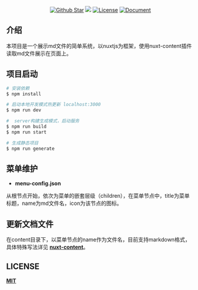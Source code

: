 <p align="center">
  <a href="https://github.com/DevCloudFE/ng-devui"><img src="https://img.shields.io/badge/%3C%2F%3E-vue-brightgreen" alt="Github Star"></a>
  <a href="https://github.com/nuxt/nuxt.js"><img src="https://img.shields.io/badge/ssr-nuxt-green"></a>
  <a href="https://opensource.org/licenses/MIT"><img src="https://img.shields.io/npm/l/ng-devui.svg" alt="License"></a>
  <a href="README.md"><img src="https://img.shields.io/badge/%E6%96%87%E6%A1%A3-%E4%B8%AD%E6%96%87-blue" alt="Document"></a>
</p>

## 介绍

本项目是一个展示md文件的简单系统，以nuxtjs为框架，使用nuxt-content插件读取md文件展示在页面上。

## 项目启动

```bash
# 安装依赖
$ npm install

# 启动本地开发模式热更新 localhost:3000
$ npm run dev

#  server构建生成模式，启动服务
$ npm run build
$ npm run start

# 生成静态项目
$ npm run generate
```

## 菜单维护

* **menu-config.json**

从根节点开始，依次为菜单的嵌套层级（children），在菜单节点中，title为菜单标题，name为md文件名，icon为该节点的图标。

## 更新文档文件

在content目录下，以菜单节点的name作为文件名，目前支持markdown格式，具体特殊写法详见 [**nuxt-content**](https://content.nuxtjs.org/writing#markdown)。


## LICENSE

[**MIT**](https://opensource.org/licenses/MIT)
